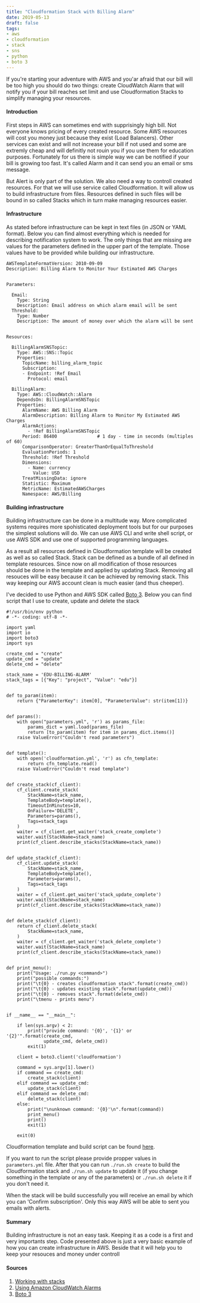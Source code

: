 ```yaml
---
title: "Cloudformation Stack with Billing Alarm"
date: 2019-05-13
draft: false
tags:
- aws
- cloudformation
- stack
- sns
- python
- boto 3
---
```


If you're starting your adventure with AWS and you'ar afraid that our bill will be too high you should do two things: create CloudWatch Alarm that will notify you if your bill reaches set limit and use Cloudformation Stacks to simplify managing your resources.
<!--more-->


#### Introduction

First steps in AWS can sometimes end with supprisingly high bill. Not everyone knows pricing of every created resource. Some AWS resources will cost you money just because they exist (Load Balancers). Other services can exist and will not increase your bill if not used and some are extremly cheap and will definitly not rouin you if you use them for education purposes.
Fortunately for us there is simple way we can be notified if your bill is growing too fast. It's called Alarm and it can send you an email or sms message. 

But Alert is only part of the solution. We also need a way to controll created resources. For that we will use service called Cloudformation. It will allow us to build infrastructure from files. Resources defined in such files will be bound in so called Stacks which in turn make managing resources easier.  

#### Infrastructure

As stated before infrastructure can be kept in text files (in JSON or YAML format). Below you can find almost everything which is needed for describing notification system to work. The only things that are missing are values for the parameters defined in the upper part of the template. Those values have to be provided while building our infrastructure.

```
AWSTemplateFormatVersion: 2010-09-09
Description: Billing Alarm to Monitor Your Estimated AWS Charges


Parameters:

  Email:
    Type: String
    Description: Email address on which alarm email will be sent
  Threshold:
    Type: Number
    Description: The amount of money over which the alarm will be sent


Resources:

  BillingAlarmSNSTopic:
    Type: AWS::SNS::Topic
    Properties:
      TopicName: billing_alarm_topic
      Subscription:
      - Endpoint: !Ref Email
        Protocol: email

  BillingAlarm:
    Type: AWS::CloudWatch::Alarm
    DependsOn: BillingAlarmSNSTopic
    Properties:
      AlarmName: AWS Billing Alarm
      AlarmDescription: Billing Alarm to Monitor My Estimated AWS Charges
      AlarmActions:
        - !Ref BillingAlarmSNSTopic
      Period: 86400               # 1 day - time in seconds (multiples of 60)
      ComparisonOperator: GreaterThanOrEqualToThreshold
      EvaluationPeriods: 1
      Threshold: !Ref Threshold
      Dimensions:
        - Name: currency
          Value: USD
      TreatMissingData: ignore
      Statistic: Maximum
      MetricName: EstimatedAWSCharges
      Namespace: AWS/Billing
```


#### Building infrastructure

Building infrastructure can be done in a multitude way. More complicated systems requires more spohisticated deployment tools but for our purposes the simplest solutions will do. We can use AWS CLI and write shell script, or use AWS SDK and use one of supported programming languages.

As a result all resources defined in Cloudformation template will be created as well as so called Stack. Stack can be defined as a bundle of all defined in template resources. Since now on all modification of those resources should be done in the template and applied by updating Stack. Removing all resouces will be easy because it can be achieved by removing stack. This way keeping our AWS account clean is much easier (and thus cheeper).

I've decided to use Python and AWS SDK called [Boto 3](https://wiki.python.org/TODO). Below you can find script that I use to create, update and delete the stack

```
#!/usr/bin/env python
# -*- coding: utf-8 -*-

import yaml
import io
import boto3
import sys

create_cmd = "create"
update_cmd = "update"
delete_cmd = "delete"

stack_name = 'EDU-BILLING-ALARM'
stack_tags = [{"Key": "project", "Value": "edu"}]


def to_param(item):
    return {"ParameterKey": item[0], "ParameterValue": str(item[1])}


def params():
    with open("parameters.yml", 'r') as params_file:
        params_dict = yaml.load(params_file)
        return [to_param(item) for item in params_dict.items()]
    raise ValueError("Couldn't read parameters")


def template():
    with open('cloudformation.yml', 'r') as cfn_template:
        return cfn_template.read()
    raise ValueError("Couldn't read template")


def create_stack(cf_client):
    cf_client.create_stack(
        StackName=stack_name,
        TemplateBody=template(),
        TimeoutInMinutes=10,
        OnFailure='DELETE',
        Parameters=params(),
        Tags=stack_tags
    )
    waiter = cf_client.get_waiter('stack_create_complete')
    waiter.wait(StackName=stack_name)
    print(cf_client.describe_stacks(StackName=stack_name))


def update_stack(cf_client):
    cf_client.update_stack(
        StackName=stack_name,
        TemplateBody=template(),
        Parameters=params(),
        Tags=stack_tags
    )
    waiter = cf_client.get_waiter('stack_update_complete')
    waiter.wait(StackName=stack_name)
    print(cf_client.describe_stacks(StackName=stack_name))


def delete_stack(cf_client):
    return cf_client.delete_stack(
        StackName=stack_name,
    )
    waiter = cf_client.get_waiter('stack_delete_complete')
    waiter.wait(StackName=stack_name)
    print(cf_client.describe_stacks(StackName=stack_name))


def print_menu():
    print("Usage: ./run.py <command>")
    print("possible commands:")
    print("\t{0} - creates cloudformation stack".format(create_cmd))
    print("\t{0} - updates existing stack".format(update_cmd))
    print("\t{0} - removes stack".format(delete_cmd))
    print("\tmenu - prints menu")


if __name__ == "__main__":

    if len(sys.argv) < 2:
        print("provide command: '{0}', '{1}' or '{2}'".format(create_cmd,
              update_cmd, delete_cmd))
        exit(1)

    client = boto3.client('cloudformation')

    command = sys.argv[1].lower()
    if command == create_cmd:
        create_stack(client)
    elif command == update_cmd:
        update_stack(client)
    elif command == delete_cmd:
        delete_stack(client)
    else:
        print("\nunknown command: '{0}'\n".format(command))
        print_menu()
        print()
        exit(1)

    exit(0)
```

Cloudformation template and build script can be found [here](https://github.com/adrian83/aws-samples/tree/master/billing-alarm).

If you want to run the script please provide propper values in `parameters.yml` file. After that you can run `./run.sh create` to build the Cloudformation stack and `./run.sh update` to update it (if you change something in the template or any of the parameters) or `./run.sh delete` it if you don't need it.

When the stack will be build successfully you will receive an email by which you can 'Confirm subscription'. Only this way AWS will be able to sent you emails with alerts.


#### Summary

Building infrastructure is not an easy task. Keeping it as a code is a first and very importants step. Code presented above is just a very basic example of how you can create infrastructure in AWS. Beside that it will help you to keep your resouces and money under controll 



#### Sources
1. [Working with stacks](https://docs.aws.amazon.com/AWSCloudFormation/latest/UserGuide/stacks.html)
2. [Using Amazon CloudWatch Alarms](https://docs.aws.amazon.com/AmazonCloudWatch/latest/monitoring/AlarmThatSendsEmail.html)
3. [Boto 3](https://boto3.amazonaws.com/v1/documentation/api/latest/index.html)
